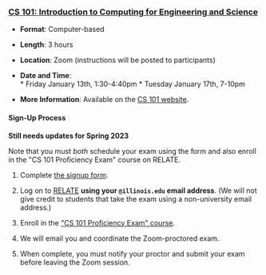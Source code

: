 ### <a name="CS101" class="anchor"></a>[CS 101: Introduction to Computing for Engineering and Science](https://relate.cs.illinois.edu/course/cs101-prof/)

* **Format**:  Computer-based
<!--- -->
* **Length**:  3 hours
<!--- -->
* **Location**:  Zoom (instructions will be posted to participants)
<!--- -->
* **Date and Time**:  
      * Friday January 13th, 1:30-4:40pm
      * Tuesday January 17th, 7-10pm
<!--- -->
* **More Information**:  Available on the [CS 101 website](https://relate.cs.illinois.edu/course/cs101-prof/).

#### Sign-Up Process

**Still needs updates for Spring 2023**

Note that you must *both* schedule your exam using the form and also enroll in the "CS 101 Proficiency Exam" course on RELATE.

1. Complete [the signup form](https://forms.gle/sp7gXYpFCh2erTnX6).
<!--- -->
2. Log on to [RELATE](https://relate.cs.illinois.edu/course/cs101-prof/) **using your `@illinois.edu` email address**.
(We will not give credit to students that take the exam using a non-university email address.)
<!--- -->
3. Enroll in the ["CS 101 Proficiency Exam" course](https://relate.cs.illinois.edu/course/cs101-prof/).
<!--- -->
4. We will email you and coordinate the Zoom-proctored exam.
<!-- -->
5. When complete, you must notify your proctor and submit your exam before leaving the Zoom session.
